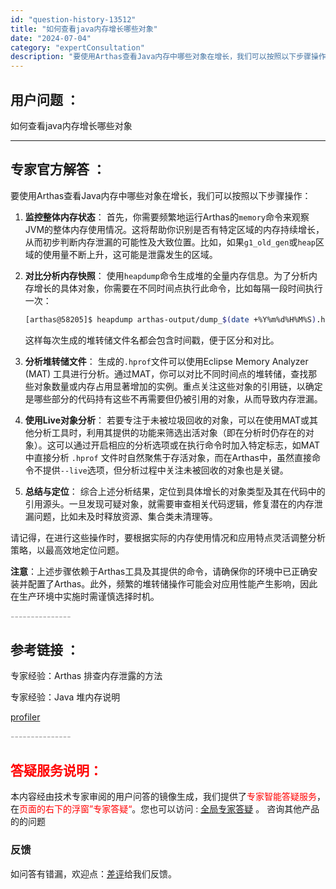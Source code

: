```yaml
---
id: "question-history-13512"
title: "如何查看java内存增长哪些对象"
date: "2024-07-04"
category: "expertConsultation"
description: "要使用Arthas查看Java内存中哪些对象在增长，我们可以按照以下步骤操作：1. **监控整体内存状态**：   首先，你需要频繁地运行Arthas的`memory`命令来观察JVM的整体内存使用情况。这将帮助你识别是否有特定区域的内存持续增长，从而初步判断内存泄漏的可能性及大致位置。比如，如果`"
---
```


## 用户问题 ：

如何查看java内存增长哪些对象

---

## 专家官方解答 ：

要使用Arthas查看Java内存中哪些对象在增长，我们可以按照以下步骤操作：

1. **监控整体内存状态**：
   首先，你需要频繁地运行Arthas的`memory`命令来观察JVM的整体内存使用情况。这将帮助你识别是否有特定区域的内存持续增长，从而初步判断内存泄漏的可能性及大致位置。比如，如果`g1_old_gen`或`heap`区域的使用量不断上升，这可能是泄露发生的区域。

2. **对比分析内存快照**：
   使用`heapdump`命令生成堆的全量内存信息。为了分析内存增长的具体对象，你需要在不同时间点执行此命令，比如每隔一段时间执行一次：

   ```bash
   [arthas@58205]$ heapdump arthas-output/dump_$(date +%Y%m%d%H%M%S).hprof
   ```

   这样每次生成的堆转储文件名都会包含时间戳，便于区分和对比。

3. **分析堆转储文件**：
   生成的`.hprof`文件可以使用Eclipse Memory Analyzer (MAT) 工具进行分析。通过MAT，你可以对比不同时间点的堆转储，查找那些对象数量或内存占用显著增加的实例。重点关注这些对象的引用链，以确定是哪些部分的代码持有这些不再需要但仍被引用的对象，从而导致内存泄漏。

4. **使用Live对象分析**：
   若要专注于未被垃圾回收的对象，可以在使用MAT或其他分析工具时，利用其提供的功能来筛选出活对象（即在分析时仍存在的对象）。这可以通过开启相应的分析选项或在执行命令时加入特定标志，如MAT中直接分析 `.hprof` 文件时自然聚焦于存活对象，而在Arthas中，虽然直接命令不提供`--live`选项，但分析过程中关注未被回收的对象也是关键。

5. **总结与定位**：
   综合上述分析结果，定位到具体增长的对象类型及其在代码中的引用源头。一旦发现可疑对象，就需要审查相关代码逻辑，修复潜在的内存泄漏问题，比如未及时释放资源、集合类未清理等。

请记得，在进行这些操作时，要根据实际的内存使用情况和应用特点灵活调整分析策略，以最高效地定位问题。

**注意**：上述步骤依赖于Arthas工具及其提供的命令，请确保你的环境中已正确安装并配置了Arthas。此外，频繁的堆转储操作可能会对应用性能产生影响，因此在生产环境中实施时需谨慎选择时机。

<font color="#949494">---------------</font>

## 参考链接 ：

专家经验：Arthas 排查内存泄露的方法

专家经验：Java 堆内存说明

[profiler](../profiler.md)

<font color="#949494">---------------</font>

## <font color="#FF0000">答疑服务说明：</font>

本内容经由技术专家审阅的用户问答的镜像生成，我们提供了<font color="#FF0000">专家智能答疑服务</font>，在<font color="#FF0000">页面的右下的浮窗”专家答疑“</font>。您也可以访问 : [全局专家答疑](https://answer.opensource.alibaba.com/docs/intro) 。 咨询其他产品的的问题

### 反馈

如问答有错漏，欢迎点：[差评](https://ai.nacos.io/user/feedbackByEnhancerGradePOJOID?enhancerGradePOJOId=16075)给我们反馈。
